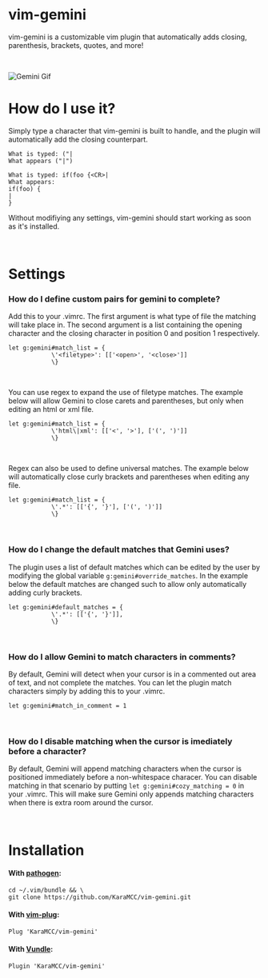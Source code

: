 # vim-gemini
vim-gemini is a customizable vim plugin that automatically adds closing, parenthesis, brackets, quotes, and more!

<br/>

![Gemini Gif](https://user-images.githubusercontent.com/56435971/68540940-42799300-0367-11ea-9389-cc77efafc4c2.gif)

# How do I use it?
Simply type a character that vim-gemini is built to handle, and the plugin will automatically add the closing counterpart.
```
What is typed: ("|
What appears ("|")
```

```
What is typed: if(foo {<CR>|
What appears:
if(foo) {
|
}
```
Without modifiying any settings, vim-gemini should start working as soon as it's installed.

<br/>

# Settings
### How do I define custom pairs for gemini to complete?
Add this to your .vimrc. The first argument <filetype> is what type of file the matching will take place in. The second argument is a list containing the opening character and the closing character in position 0 and position 1 respectively.
```
let g:gemini#match_list = {
            \'<filetype>': [['<open>', '<close>']]
            \}
```

<br/>

You can use regex to expand the use of filetype matches. The example below will allow Gemini to close carets and parentheses, but only when editing an html or xml file.
```
let g:gemini#match_list = {
            \'html\|xml': [['<', '>'], ['(', ')']]
            \}
```

<br/>

Regex can also be used to define universal matches. The example below will automatically close curly brackets and parentheses when editing any file.
```
let g:gemini#match_list = {
            \'.*': [['{', '}'], ['(', ')']]
            \}
```

<br/>

### How do I change the default matches that Gemini uses?
The plugin uses a list of default matches which can be edited by the user by modifying the global variable ```g:gemini#override_matches```. In the example below the default matches are changed such to allow only automatically adding curly brackets.
```
let g:gemini#default_matches = {
            \'.*': [['{', '}']],
            \}
```

<br/>

### How do I allow Gemini to match characters in comments?
By default, Gemini will detect when your cursor is in a commented out area of text, and not complete the matches. You can let the plugin match characters simply by adding this to your .vimrc.
```
let g:gemini#match_in_comment = 1
```

<br/>

### How do I disable matching when the cursor is imediately before a character?
By default, Gemini will append matching characters when the cursor is positioned immediately before a non-whitespace characer. You can disable matching in that scenario by putting ```let g:gemini#cozy_matching = 0``` in your .vimrc. This will make sure Gemini only appends matching characters when there is extra room around the cursor.

<br/>

# Installation
#### With [pathogen](https://github.com/tpope/vim-pathogen):
```
cd ~/.vim/bundle && \
git clone https://github.com/KaraMCC/vim-gemini.git
```

#### With [vim-plug](https://github.com/junegunn/vim-plug):
```
Plug 'KaraMCC/vim-gemini'
```

#### With [Vundle](https://github.com/VundleVim/Vundle.vim):
```
Plugin 'KaraMCC/vim-gemini'
```

